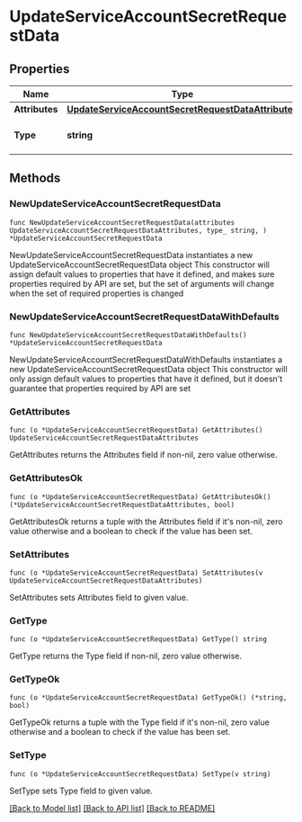 # UpdateServiceAccountSecretRequestData

## Properties

Name | Type | Description | Notes
------------ | ------------- | ------------- | -------------
**Attributes** | [**UpdateServiceAccountSecretRequestDataAttributes**](UpdateServiceAccountSecretRequestDataAttributes.md) |  | 
**Type** | **string** | The Resource type. | 

## Methods

### NewUpdateServiceAccountSecretRequestData

`func NewUpdateServiceAccountSecretRequestData(attributes UpdateServiceAccountSecretRequestDataAttributes, type_ string, ) *UpdateServiceAccountSecretRequestData`

NewUpdateServiceAccountSecretRequestData instantiates a new UpdateServiceAccountSecretRequestData object
This constructor will assign default values to properties that have it defined,
and makes sure properties required by API are set, but the set of arguments
will change when the set of required properties is changed

### NewUpdateServiceAccountSecretRequestDataWithDefaults

`func NewUpdateServiceAccountSecretRequestDataWithDefaults() *UpdateServiceAccountSecretRequestData`

NewUpdateServiceAccountSecretRequestDataWithDefaults instantiates a new UpdateServiceAccountSecretRequestData object
This constructor will only assign default values to properties that have it defined,
but it doesn't guarantee that properties required by API are set

### GetAttributes

`func (o *UpdateServiceAccountSecretRequestData) GetAttributes() UpdateServiceAccountSecretRequestDataAttributes`

GetAttributes returns the Attributes field if non-nil, zero value otherwise.

### GetAttributesOk

`func (o *UpdateServiceAccountSecretRequestData) GetAttributesOk() (*UpdateServiceAccountSecretRequestDataAttributes, bool)`

GetAttributesOk returns a tuple with the Attributes field if it's non-nil, zero value otherwise
and a boolean to check if the value has been set.

### SetAttributes

`func (o *UpdateServiceAccountSecretRequestData) SetAttributes(v UpdateServiceAccountSecretRequestDataAttributes)`

SetAttributes sets Attributes field to given value.


### GetType

`func (o *UpdateServiceAccountSecretRequestData) GetType() string`

GetType returns the Type field if non-nil, zero value otherwise.

### GetTypeOk

`func (o *UpdateServiceAccountSecretRequestData) GetTypeOk() (*string, bool)`

GetTypeOk returns a tuple with the Type field if it's non-nil, zero value otherwise
and a boolean to check if the value has been set.

### SetType

`func (o *UpdateServiceAccountSecretRequestData) SetType(v string)`

SetType sets Type field to given value.



[[Back to Model list]](../README.md#documentation-for-models) [[Back to API list]](../README.md#documentation-for-api-endpoints) [[Back to README]](../README.md)


